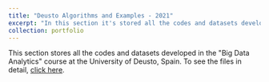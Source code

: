```yaml
---
title: "Deusto Algorithms and Examples - 2021"
excerpt: "In this section it's stored all the codes and datasets developed in the "Big Data Analytics" course at the University of Deusto, Spain. Here we put in practice tools such as text mining, neuronal networks, etc. <br/><img src='/images/deusto.png'>"
collection: portfolio
---
```


This section stores all the codes and datasets developed in the "Big Data Analytics" course at the University of Deusto, Spain. To see the files in detail, [click here](https://github.com/Diego-Alonso-544/Diego-Alonso-544.github.io/tree/master/deusto_docs).

